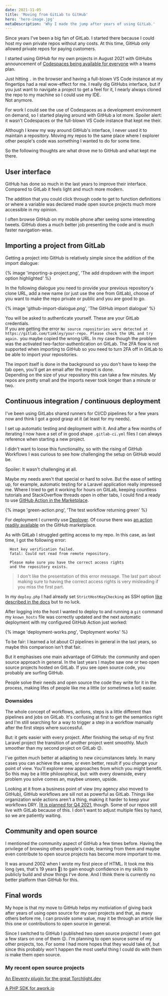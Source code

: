 ```yaml
---
date: 2021-11-05
title: 'Moving from GitLab to GitHub'
hero: 'hero-image.jpg'
metaDescription: 'Why I made the jump after years of using GitLab.'
---
```


Since years I've been a big fan of GitLab. I started there because I could host my own private repos without any costs. At this time, GitHub only allowed private repos for paying customers.

I started using GitHub for my own projects in August 2021 with GitHubs announcement of [Codespaces being available for everyone](https://github.blog/changelog/2021-08-11-codespaces-is-generally-available-for-team-and-enterprise/) with a teams plan.

Just hitting `.` in the browser and having a full-blown VS Code instance at my fingertips had a real wow-effect for me. I really dig GitHubs interface, but if you just want to navigate a project to get a feel for it, I nearly always cloned the repo to my machine so I could use my IDE.  
Not anymore.

For work I could see the use of Codespaces as a development environment on demand, so I started playing around with GitHub a lot more. Spoiler alert: it wasn't Codespaces or the full-blown VS Code instance that kept me their.

Although I knew my way around GitHub's interface, I never used it to maintain a repository. Moving my repos to the same place where I explorer other people's code was something I wanted to do for some time.

So the following thoughts are what drove me to GitHub and what kept me there.

## User interface

GitHub has done so much in the last years to improve their interface. Compared to GitLab it feels light and much more modern.

The addition that you could click through code to get to function definitions or where a variable was declared made open source projects much more accessible in my opinion.

I often browse GitHub on my mobile phone after seeing some interesting tweets. GitHub does a much better job presenting the code and is much faster navigation-wise.

## Importing a project from GitLab

Getting a project into GitHub is relatively simple since the addition of the import dialogue:

{% image 'importing-a-project.png', 'The add dropdown with the import option highlighted' %}

In the following dialogue you need to provide your previous repository's clone URL, add a new name (or just use the one from GitLab), choose of you want to make the repo private or public and you are good to go.

{% image 'github-import-dialogue.png', 'The GitHub import dialogue' %}

You will be asked to authenticate yourself. These are your GitLab credentials.  
If you are getting the error <span class="bg-red-100 dark:bg-red-800">`No source repositories were detected at https://gitlab.com/timkley/your-repo. Please check the URL and try again.`</span> you maybe copied the wrong URL. In my case though the problem was the activated two-factor-authentication on GitLab. The 2FA flow is not supported when importing to GitHub so you need to turn 2FA off in GitLab to be able to import your repositories.

The import itself is done in the background so you don't have to keep the tab open, you'll get an email after the import is done.  
Depending on the size of your repository this can take a few minutes. My repos are pretty small and the imports never took longer than a minute or two.

## Continuous integration / continuous deployment

I've been using GitLabs shared runners for CI/CD pipelines for a few years now and think I got a good grasp at it (at least for my needs).

I set up automatic testing and deployment with it. And after a few months of iterating I now have a set of in good shape `.gitlab-ci.yml` files I can always reference when starting a new project.

I didn't want to loose this functionality, so with the rising of GitHub Workflows I was curious to see how challenging the setup on GitHub would be.

Spoiler: It wasn't challenging at all.

Maybe my needs aren't that special or hard to solve. But the ease of setting up, for example, automatic testing for a Laravel application really impressed me. Where I tried to get it working for hours on GitLab, keeping countless tutorials and StackOverflow threads open in other tabs, I could find a ready to use [GitHub Action in the Marketplace](https://github.com/marketplace/actions/laravel-tests).

{% image 'green-action.png', 'The test workflow returning green' %}

For deployment I currently use [Deployer](https://deployer.org). Of course there was [an action readily available](https://github.com/marketplace/actions/action-deployer-php) on the GitHub marketplace.

As with GitLab I struggled getting access to my repo. In this case, as last time, I got the following error:

```text
  Host key verification failed.
  fatal: Could not read from remote repository.

  Please make sure you have the correct access rights
  and the repository exists.
```

> I don't like the presentation of this error message. The last part about making sure to having the correct access rights is very misleading if you miss the first part.

In my `deploy.php` I had already set `StrictHostKeyChecking` as SSH option [like described in the docs](https://deployer.org/docs/6.x/hosts) but to no luck.

After logging into the host I wanted to deploy to and running a `git` command my `known_hosts` file was correctly updated and the next automatic deployment with my configured GitHub Action just worked:

{% image 'deployment-works.png', 'Deployment works' %}

To be fair: I learned a lot about CI pipelines in general in the last years, so maybe this comparison isn't that fair.

But it emphasises one main advantage of GitHub: the community and open source approach in general. In the last years I maybe saw one or two open source projects hosted on GitLab. If you see open source code, you probably are surfing GitHub.

People solve their needs and open source the code they write for it in the process, making lifes of people like me a little (or sometimes a lot) easier.

### Downsides

The whole concept of workflows, actions, steps is a little different than pipelines and jobs on GitLab. It's confusing at first to get the semantics right and I'm still searching for a way to trigger a step in a workflow manually after the first steps where successful.

But: it gets easier with every project. After finishing the setup of my first Laravel project the transition of another project went smoothly. Much smoother than my second project on GitLab 😉.

I've gotten much better at adapting to new circumstances lately. In many cases you can achieve the same, or even better, result if you change your point of view. You'll explorer new approaches from which you might benefit. So this may be a little philosophical, but: with every downside, every problem you solve comes an, maybee unseen, upside.

Looking at it from a business point of view (my agency also moved to GitHub), GitHub workflows are sill not as powerful as GitLab. Things like organization wide actions aren't a thing, making it harder to keep your workflows DRY. |[It is planned for Q4 2021](https://github.com/github/roadmap/issues/98), though. Some of our repos still live with GitLab because of this. I don't want to adjust multiple files by hand, so we are patiently waiting.

## Community and open source

I mentioned the community aspect of GitHub a few times before. Having the privilege of browsing others people's code, learning from them and maybe even contribute to open source projects has become more important to me.

It was around 2002 when I wrote my first piece of HTML. It took me this long (yes, that's 19 years 🤯) to gain enough confidence in my skills to publicly build and show things I've done. And I think there is currently no better platform than GitHub for this.

## Final words

My hope is that my move to GitHub helps my motiviation of giving back after years of using open source for my own projects and that, as many others before me, I can provide some value, may it be through an article like this one or contributions to open source in general.

Since I switched to GitHub I published two open source projects! I even got a few stars on one of them 😉. I'm planning to open source some of my other projects, too. For some I had more hopes that they would take of, but since this probably won't happen the most useful thing I could do with them is make them open source.

### My recent open source projects

[An Eleventy plugin for the great Torchlight.dev](https://github.com/timkley/eleventy-plugin-torchlight)

[A PHP SDK for awork.io](https://github.com/timkley/awork-php-sdk)
